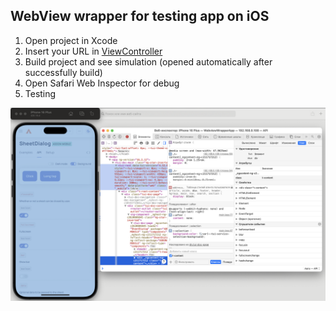 ## WebView wrapper for testing app on iOS

1. Open project in Xcode
2. Insert your URL in [ViewController](./WebviewWrapperApp/ViewController.swift#L22)
3. Build project and see simulation (opened automatically after successfully build)
4. Open Safari Web Inspector for debug
5. Testing

![Test webview](assets/fullscreen.png)